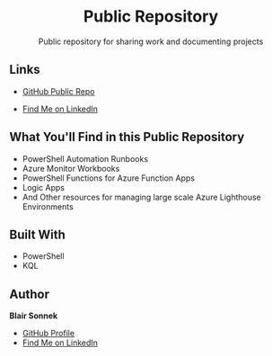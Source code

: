 <h1 align="center">Public Repository</h1> 

<p align="center">Public repository for sharing work and documenting projects</p>

## Links

- [GitHub Public Repo](https://github.com/bsonnek/Public "Bsonnek's Public Repo")

- [Find Me on LinkedIn](https://www.linkedin.com/in/blairsonnek "Connect On LinkedIn")


## What You'll Find in this Public Repository
- PowerShell Automation Runbooks
- Azure Monitor Workbooks
- PowerShell Functions for Azure Function Apps
- Logic Apps
- And Other resources for managing large scale Azure Lighthouse Environments

## Built With

- PowerShell
- KQL



## Author

**Blair Sonnek**

- [GitHub Profile](https://github.com/bsonnek "Blair Sonnek")
- [Find Me on LinkedIn](https://www.linkedin.com/in/blairsonnek "Connect On LinkedIn")


